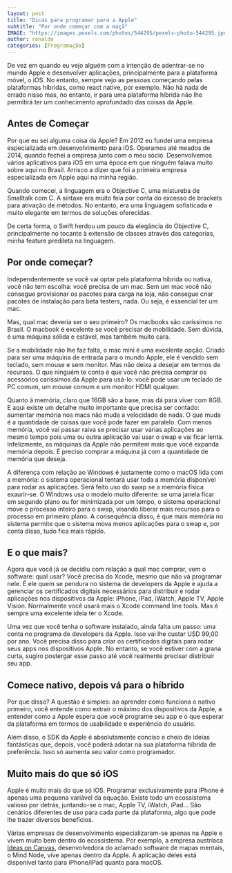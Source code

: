 ```yaml
---
layout: post
title: "Dicas para programar para a Apple"
subtitle: "Por onde começar com a maçã"
IMAGE: "https://images.pexels.com/photos/544295/pexels-photo-544295.jpeg?auto=compress&cs=tinysrgb&w=1260&h=750&dpr=1"
author: ronaldo
categories: [Programação]
---
```


De vez em quando eu vejo alguém com a intenção de adentrar-se no mundo
Apple e desenvolver aplicações, principalmente para a plataforma
móvel, o iOS. No entanto, sempre vejo as pessoas começando pelas
plataformas híbridas, como react native, por exemplo. Não há nada de
errado nisso mas, no entanto, ir para uma plataforma híbrida não lhe
permitirá ter um conhecimento aprofundado das coisas da Apple.

## Antes de Começar

Por que eu sei alguma coisa da Apple? Em 2012 eu fundei uma empresa
especializada em desenvolvimento para iOS. Operamos até meados de
2014, quando fechei a empresa junto com o meu sócio. Desenvolvemos
vários aplicativos para iOS em uma época em que ninguém falava muito
sobre aqui no Brasil. Arrisco a dizer que foi a primeira empresa
especializada em Apple aqui na minha região.

Quando comecei, a linguagem era o Objective C, uma mistureba de
Smalltalk com C. A sintaxe era muito feia por conta do excesso de
brackets para ativação de métodos. No entanto, era uma linguagem
sofisticada e muito elegante em termos de soluções oferecidas.

De certa forma, o Swift herdou um pouco da elegância do Objective C,
principalmente no tocante à extensão de classes através das
categorias, minha feature predileta na linguagem.

## Por onde começar?

Independentemente se você vai optar pela plataforma híbrida ou nativa,
você não tem escolha: você precisa de um mac. Sem um mac você não
consegue provisionar os pacotes para carga na loja, não consegue criar
pacotes de instalação para beta testers, nada. Ou seja, é essencial
ter um mac.

Mas, qual mac deveria ser o seu primeiro? Os macbooks são caríssimos
no Brasil. O macbook é excelente se você precisar de mobilidade. Sem
dúvida, é uma máquina sólida e estável, mas também muito cara.

Se a mobilidade não lhe faz falta, o mac mini é uma excelente
opção. Criado para ser uma máquina de entrada para o mundo Apple, ele
é vendido sem teclado, sem mouse e sem monitor. Mas não deixa a
desejar em termos de recursos. O que ninguém te conta é que você não
precisa comprar os acessórios caríssimos da Apple para usá-lo: você
pode usar um teclado de PC comum, um mouse comum e um monitor HDMI
qualquer.

Quanto à memória, claro que 16GB são a base, mas dá para viver com
8GB. E aqui existe um detalhe muito importante que precisa ser
contado: aumentar memória nos macs não muda a velocidade de nada. O
que muda é a quantidade de coisas que você pode fazer em paralelo. Com
menos memória, você vai passar raiva se precisar usar várias
aplicações ao mesmo tempo pois uma ou outra aplicação vai usar o swap
e vai ficar lenta. Infelizmente, as máquinas da Apple não permitem
mais que você expanda memória depois. É preciso comprar a máquina já
com a quantidade de memória que deseja.

A diferença com relação ao Windows é justamente como o macOS lida com
a memória: o sistema operacional tentará usar toda a memória
disponível para rodar as aplicações. Será feito uso do swap se a
memória física exaurir-se. O Windows usa o modelo muito diferente: se
uma janela ficar em segundo plano ou for minimizada por um tempo, o
sistema operacional move o processo inteiro para o swap, visando
liberar mais recursos para o processo em primeiro plano. A
consequência disso, é que mais memória no sistema permite que o
sistema mova menos aplicações para o swap e, por conta disso, tudo
fica mais rápido.

## E o que mais?

Agora que você já se decidiu com relação a qual mac comprar, vem o
software: qual usar? Você precisa do Xcode, mesmo que não vá programar
nele. É ele quem se pendura no sistema de developers da Apple e ajuda
a gerenciar os certificados digitais necessários para distribuir e
rodar aplicações nos dispositivos da Apple: iPhone, iPad, iWatch,
Apple TV, Apple Vision. Normalmente você usará mais o Xcode command
line tools. Mas é sempre uma excelente ideia ter o Xcode.

Uma vez que você tenha o software instalado, ainda falta um passo: uma
conta no programa de developers da Apple. Isso vai lhe custar USD
99,00 por ano. Você precisa disso para criar os certificados digitais
para rodar seus apps nos dispositivos Apple. No entanto, se você
estiver com a grana curta, sugiro postergar esse passo até você
realmente precisar distribuir seu app.

## Comece nativo, depois vá para o híbrido

Por que disso? A questão é simples: ao aprender como funciona o nativo
primeiro, você entende como extrair o máximo dos dispositivos da
Apple, a entender como a Apple espera que você programe seu app e o
que esperar da plataforma em termos de usabilidade e experiência do
usuário.

Além disso, o SDK da Apple é absolutamente conciso e cheio de ideias
fantásticas que, depois, você poderá adotar na sua plataforma híbrida
de preferência. Isso só aumenta seu valor como programador.

## Muito mais do que só iOS

Apple é muito mais do que só iOS. Programar exclusivamente para iPhone
é apenas uma pequena variável da equação. Existe todo um ecossistema
valioso por detrás, juntando-se o mac, Apple TV, iWatch, iPad... São
cenários diferentes de uso para cada parte da plataforma, algo que
pode lhe trazer diversos benefícios.

Várias empresas de desenvolvimento especializaram-se apenas na Apple e
vivem muito bem dentro do ecossistema. Por exemplo, a empresa
austríaca [Ideas on
Canvas](https://www.crunchbase.com/organization/ideasoncanvas),
desenvolvedora do aclamado software de mapas mentais, o Mind Node,
vive apenas dentro da Apple. A aplicação deles está disponível tanto
para iPhone/iPad quanto para macOS.



